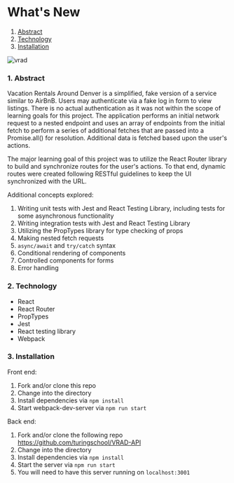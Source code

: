 # What's New

1. [Abstract](#1-abstract)
2. [Technology](#2-technology)
3. [Installation](#3-installation)

![vrad](https://user-images.githubusercontent.com/44818815/77839830-a4337180-713d-11ea-8a49-de693cf0b974.gif)

### 1. Abstract

Vacation Rentals Around Denver is a simplified, fake version of a service similar to AirBnB. Users may authenticate via a fake log in form to view listings. There is no actual authentication as it was not within the scope of learning goals for this project. The application performs an initial network request to a nested endpoint and uses an array of endpoints from the initial fetch to perform a series of additional fetches that are passed into a Promise.all() for resolution. Additional data is fetched based upon the user's actions.

The major learning goal of this project was to utilize the React Router library to build and synchronize routes for the user's actions. To that end, dynamic routes were created following RESTful guidelines to keep the UI synchronized with the URL.

Additional concepts explored:

1. Writing unit tests with Jest and React Testing Library, including tests for some asynchronous functionality
2. Writing integration tests with Jest and React Testing Library
3. Utilizing the PropTypes library for type checking of props
4. Making nested fetch requests
5. `async/await` and `try/catch` syntax
6. Conditional rendering of components
7. Controlled components for forms
8. Error handling

### 2. Technology

- React
- React Router
- PropTypes
- Jest
- React testing library
- Webpack

### 3. Installation

Front end:

1. Fork and/or clone this repo
2. Change into the directory
3. Install dependencies via `npm install`
4. Start webpack-dev-server via `npm run start`

Back end:

1. Fork and/or clone the following repo https://github.com/turingschool/VRAD-API
2. Change into the directory
3. Install dependencies via `npm install`
4. Start the server via `npm run start`
5. You will need to have this server running on `localhost:3001`
